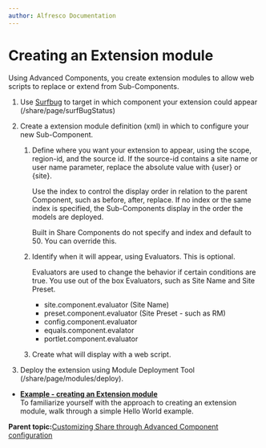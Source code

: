 ```yaml
---
author: Alfresco Documentation
---
```


# Creating an Extension module

Using Advanced Components, you create extension modules to allow web scripts to replace or extend from Sub-Components.

1.  Use [Surfbug](../concepts/Surf_v4_surfbug.md#) to target in which component your extension could appear \(/share/page/surfBugStatus\)

2.  Create a extension module definition \(xml\) in which to configure your new Sub-Component.

    1.  Define where you want your extension to appear, using the scope, region-id, and the source id. If the source-id contains a site name or user name parameter, replace the absolute value with \{user\} or \{site\}.

        Use the index to control the display order in relation to the parent Component, such as before, after, replace. If no index or the same index is specified, the Sub-Components display in the order the models are deployed.

        Built in Share Components do not specify and index and default to 50. You can override this.

    2.  Identify when it will appear, using Evaluators. This is optional.

        Evaluators are used to change the behavior if certain conditions are true. You use out of the box Evaluators, such as Site Name and Site Preset.

        -   site.component.evaluator \(Site Name\)
        -   preset.component.evaluator \(Site Preset - such as RM\)
        -   config.component.evaluator
        -   equals.component.evalator
        -   portlet.component.evaluator
    3.  Create what will display with a web script.

3.  Deploy the extension using Module Deployment Tool \(/share/page/modules/deploy\).


-   **[Example - creating an Extension module](../tasks/Create-a-Model-example.md)**  
To familiarize yourself with the approach to creating an extension module, walk through a simple Hello World example.

**Parent topic:**[Customizing Share through Advanced Component configuration](../concepts/Surf_v4_components_Share.md)

